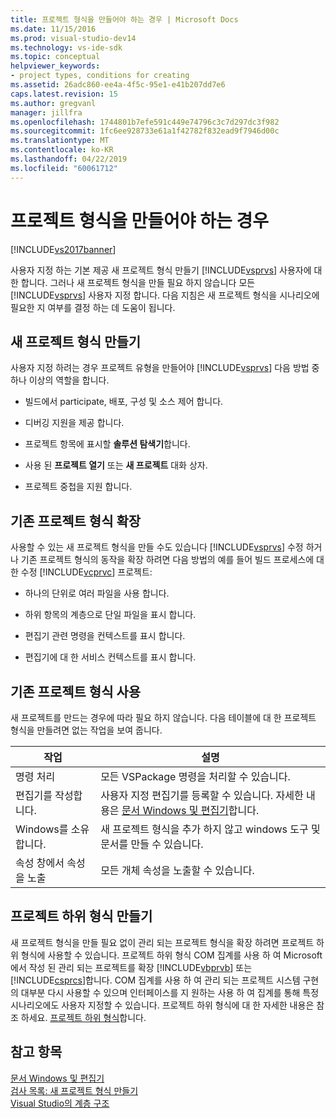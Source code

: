 ```yaml
---
title: 프로젝트 형식을 만들어야 하는 경우 | Microsoft Docs
ms.date: 11/15/2016
ms.prod: visual-studio-dev14
ms.technology: vs-ide-sdk
ms.topic: conceptual
helpviewer_keywords:
- project types, conditions for creating
ms.assetid: 26adc860-ee4a-4f5c-95e1-e41b207dd7e6
caps.latest.revision: 15
ms.author: gregvanl
manager: jillfra
ms.openlocfilehash: 1744801b7efe591c449e74796c3c7d297dc3f982
ms.sourcegitcommit: 1fc6ee928733e61a1f42782f832ead9f7946d00c
ms.translationtype: MT
ms.contentlocale: ko-KR
ms.lasthandoff: 04/22/2019
ms.locfileid: "60061712"
---
```

# <a name="when-to-create-project-types"></a>프로젝트 형식을 만들어야 하는 경우
[!INCLUDE[vs2017banner](../../includes/vs2017banner.md)]

사용자 지정 하는 기본 제공 새 프로젝트 형식 만들기 [!INCLUDE[vsprvs](../../includes/vsprvs-md.md)] 사용자에 대 한 합니다. 그러나 새 프로젝트 형식을 만들 필요 하지 않습니다 모든 [!INCLUDE[vsprvs](../../includes/vsprvs-md.md)] 사용자 지정 합니다. 다음 지침은 새 프로젝트 형식을 시나리오에 필요한 지 여부를 결정 하는 데 도움이 됩니다.  
  
## <a name="create-a-new-project-type"></a>새 프로젝트 형식 만들기  
 사용자 지정 하려는 경우 프로젝트 유형을 만들어야 [!INCLUDE[vsprvs](../../includes/vsprvs-md.md)] 다음 방법 중 하나 이상의 역할을 합니다.  
  
- 빌드에서 participate, 배포, 구성 및 소스 제어 합니다.  
  
- 디버깅 지원을 제공 합니다.  
  
- 프로젝트 항목에 표시할 **솔루션 탐색기**합니다.  
  
- 사용 된 **프로젝트 열기** 또는 **새 프로젝트** 대화 상자.  
  
- 프로젝트 중첩을 지원 합니다.  
  
## <a name="extend-an-existing-project-type"></a>기존 프로젝트 형식 확장  
 사용할 수 있는 새 프로젝트 형식을 만들 수도 있습니다 [!INCLUDE[vsprvs](../../includes/vsprvs-md.md)] 수정 하거나 기존 프로젝트 형식의 동작을 확장 하려면 다음 방법의 예를 들어 빌드 프로세스에 대 한 수정 [!INCLUDE[vcprvc](../../includes/vcprvc-md.md)] 프로젝트:  
  
- 하나의 단위로 여러 파일을 사용 합니다.  
  
- 하위 항목의 계층으로 단일 파일을 표시 합니다.  
  
- 편집기 관련 명령을 컨텍스트를 표시 합니다.  
  
- 편집기에 대 한 서비스 컨텍스트를 표시 합니다.  
  
## <a name="use-an-existing-project-type"></a>기존 프로젝트 형식 사용  
 새 프로젝트를 만드는 경우에 따라 필요 하지 않습니다. 다음 테이블에 대 한 프로젝트 형식을 만들려면 없는 작업을 보여 줍니다.  
  
|작업|설명|  
|----------|-----------------|  
|명령 처리|모든 VSPackage 명령을 처리할 수 있습니다.|  
|편집기를 작성합니다.|사용자 지정 편집기를 등록할 수 있습니다. 자세한 내용은 [문서 Windows 및 편집기](http://msdn.microsoft.com/603625e1-62b6-413a-bc44-089346e166bc)합니다.|  
|Windows를 소유합니다.|새 프로젝트 형식을 추가 하지 않고 windows 도구 및 문서를 만들 수 있습니다.|  
|속성 창에서 속성을 노출|모든 개체 속성을 노출할 수 있습니다.|  
  
## <a name="create-a-project-subtype"></a>프로젝트 하위 형식 만들기  
 새 프로젝트 형식을 만들 필요 없이 관리 되는 프로젝트 형식을 확장 하려면 프로젝트 하위 형식에 사용할 수 있습니다. 프로젝트 하위 형식 COM 집계를 사용 하 여 Microsoft에서 작성 된 관리 되는 프로젝트를 확장 [!INCLUDE[vbprvb](../../includes/vbprvb-md.md)] 또는 [!INCLUDE[csprcs](../../includes/csprcs-md.md)]합니다. COM 집계를 사용 하 여 관리 되는 프로젝트 시스템 구현의 대부분 다시 사용할 수 있으며 인터페이스를 지 원하는 사용 하 여 집계를 통해 특정 시나리오에도 사용자 지정할 수 있습니다. 프로젝트 하위 형식에 대 한 자세한 내용은 참조 하세요. [프로젝트 하위 형식](../../extensibility/internals/project-subtypes.md)합니다.  
  
## <a name="see-also"></a>참고 항목  
 [문서 Windows 및 편집기](http://msdn.microsoft.com/603625e1-62b6-413a-bc44-089346e166bc)   
 [검사 목록: 새 프로젝트 형식 만들기](../../extensibility/internals/checklist-creating-new-project-types.md)   
 [Visual Studio의 계층 구조](../../extensibility/internals/hierarchies-in-visual-studio.md)
